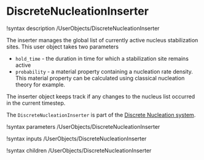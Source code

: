 # DiscreteNucleationInserter

!syntax description /UserObjects/DiscreteNucleationInserter

The inserter manages the global list of currently active nucleus stabilization sites. This user object takes two parameters

- `hold_time` - the duration in time for which a stabilization site remains active
- `probability` - a material property containing a nucleation rate density. This material property can be calculated using classical nucleation theory for example.

The inserter object keeps track if any changes to the nucleus list occurred in the current timestep.

The `DiscreteNucleationInserter` is part of the [Discrete Nucleation system](Nucleation/DiscreteNucleation.md).

!syntax parameters /UserObjects/DiscreteNucleationInserter

!syntax inputs /UserObjects/DiscreteNucleationInserter

!syntax children /UserObjects/DiscreteNucleationInserter
